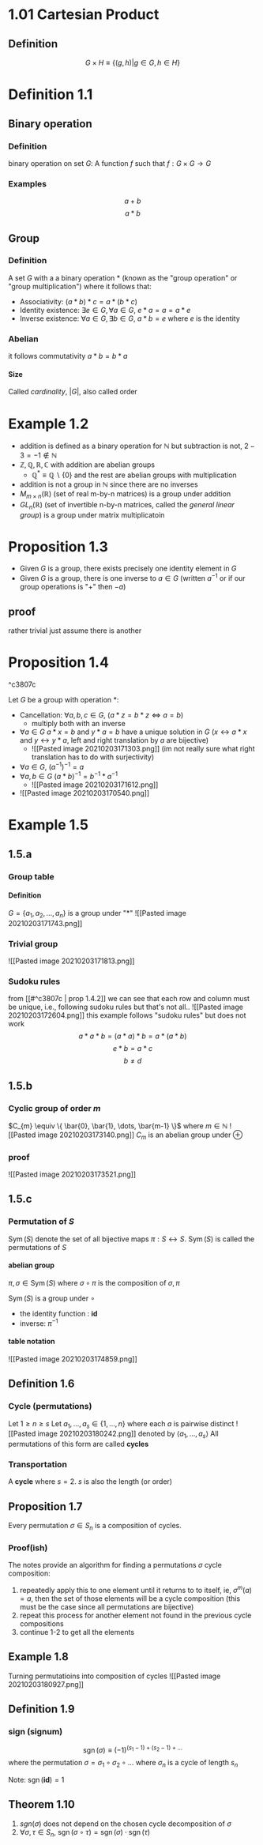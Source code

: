 # 1.01 Cartesian Product
## Definition
$$G \times H  \equiv \{ (g,h) | g \in G, h \in H \}$$

# Definition 1.1
## Binary operation
### Definition
binary operation on set $G$: A function $f$ such that $f: G \times G \rightarrow G$

### Examples
$$a+b$$
$$ a*b$$

## Group
### Definition
A set $G$ with a a binary operation $*$ (known as the "group operation" or "group multiplication")
where it follows that:
- Associativity: $(a*b)*c=a*(b*c)$
- Identity existence: $\exists e \in  G,  \forall a \in G, \ e*a=a=a*e$
- Inverse existence: $\forall a \in G, \exists b \in G, \ a*b=e$ where $e$ is the identity

### Abelian
it follows commutativity $a*b=b*a$

#### Size
Called *cardinality*, $|G|$, also called order

# Example 1.2
- addition is defined as a binary operation for $\mathbb{N}$ but subtraction is not, $2-3=-1 \notin \mathbb{N}$
- $\mathbb{Z,Q,R,C}$ with addition are abelian groups
	- $\mathbb{Q}^{*}\equiv \mathbb{Q} \backslash \{ 0 \}$ and the rest are abelian groups with multiplication
- addition is not a group in $\mathbb{N}$ since there are no inverses
- $M_{m \times n}(\mathbb{R})$ (set of real m-by-n matrices) is a group under addition
- $GL_{n}(\mathbb{R})$ (set of invertible n-by-n matrices, called the *general linear group*) is a group under matrix multiplicatoin 

# Proposition 1.3
- Given $G$ is a group, there exists precisely one identity element in $G$
- Given $G$ is a group, there is one inverse to $a \in G$ (written $a^{-1}$ or if our group operations is "+" then $-a$)

## proof
rather trivial just assume there is another

# Proposition 1.4

^c3807c

Let $G$ be a group with operation $*$:
- Cancellation: $\forall a,b,c \in G, \ (a*z=b*z \Leftrightarrow a=b)$
	-  multiply both with an inverse 
- $\forall a \in G$ $a*x=b$ and $y*a=b$ have a unique solution in $G$ ($x \leftrightarrow a*x$ and $y \leftrightarrow y *a$, left and right translation by $a$ are bijective)
	- ![[Pasted image 20210203171303.png]] (im not really sure what right translation has to do with surjectivity)
- $\forall a \in G, \ (a^{-1})^{-1}=a$
- $\forall a,b \in G \ (a*b)^{-1}=b^{-1}*a^{-1}$
	- ![[Pasted image 20210203171612.png]]
- ![[Pasted image 20210203170540.png]]

# Example 1.5
## 1.5.a
### Group table
#### Definition
$G= \{ a_{1}, a_{2},\dots,a_{n} \}$ is a group under "$*$"
![[Pasted image 20210203171743.png]]

### Trivial group
![[Pasted image 20210203171813.png]]

### Sudoku rules
from [[#^c3807c | prop 1.4.2]] we can see that each row and column must be unique, i.e., following sudoku rules
but that's not all..
![[Pasted image 20210203172604.png]]
this example follows "sudoku rules" but does not work
$$a*a*b=(a*a)*b=a*(a*b)$$
$$e*b=a*c$$
$$b\neq d$$

## 1.5.b
### Cyclic group of order $m$
$C_{m} \equiv \{ \bar{0}, \bar{1}, \dots, \bar{m-1} \}$ where $m \in \mathbb{N}$
![[Pasted image 20210203173140.png]]
$C_{m}$ is an abelian group under $\oplus$

### proof 
![[Pasted image 20210203173521.png]]

## 1.5.c
### Permutation of $S$
$\operatorname{Sym}(S)$ denote the set of all bijective maps $\pi : S \leftrightarrow S$. $\operatorname{Sym}(S)$ is called the permutations of $S$

#### abelian group
$\pi , \sigma \in \operatorname{Sym}(S)$ where $\sigma \circ \pi$ is the composition of $\sigma , \pi$

$\operatorname{Sym}(S)$ is a group under $\circ$
- the identity function : $\mathbf{id}$
- inverse: $\pi^{-1}$ 

#### table notation
![[Pasted image 20210203174859.png]]

## Definition 1.6
### Cycle (permutations)
Let $1 \geq n \geq s$
Let $a_{1}, \dots  , a_{s} \in \{1, \dots , n \}$ where each $a$ is pairwise distinct
![[Pasted image 20210203180242.png]]
denoted by $\langle a_{1}, \dots , a_{s} \rangle$
All permutations of this form are called **cycles**

### Transportation
A **cycle** where $s=2$. $s$ is also the length (or order)

## Proposition 1.7
Every permutation $\sigma \in S_{n}$ is a composition of cycles.

### Proof(ish)
The notes provide an algorithm for finding a permutations $\sigma$ cycle composition:
1. repeatedly apply this to one element until it returns to to itself, ie, $\sigma^{m}(a)=a$, then the set of those elements will be a cycle composition (this must be the case since all permutations are bijective)
2. repeat this process for another element not found in the previous cycle compositions
3. continue 1-2 to get all the elements


## Example 1.8
Turning permutatioins into composition of cycles
![[Pasted image 20210203180927.png]]

## Definition 1.9
### sign (signum)
$$\operatorname{sgn}(\sigma) \equiv (-1)^{(s_{1}-1)+(s_{2}-1)+\dots}$$
where the permutation $\sigma = \sigma_{1} \circ \sigma_{2} \circ \dots$ where $\sigma_{n}$ is a cycle of length $s_{n}$

Note: $\operatorname{sgn}(\mathbf{id})=1$

## Theorem 1.10
1. $sgn(\sigma)$ does not depend on the chosen cycle decomposition of $\sigma$
2. $\forall \sigma , \tau \in S_{n} , \ \operatorname{sgn} ( \sigma \circ \tau ) = \operatorname{sgn} ( \sigma ) \cdot \operatorname{sgn}( \tau )$